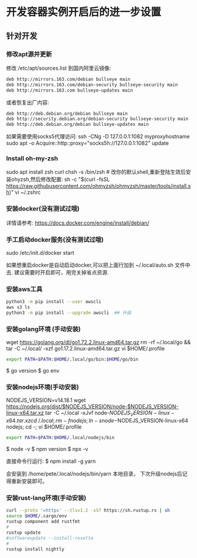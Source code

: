 # 开发容器实例开启后的进一步设置

## 针对开发

### 修改apt源并更新

修改 /etc/apt/sources.list 到国内阿里云镜像:

```txt
deb http://mirrors.163.com/debian bullseye main
deb http://mirrors.163.com/debian-security bullseye-security main
deb http://mirrors.163.com bullseye-updates main
```

或者恢复出厂内容:

```txt
deb http://deb.debian.org/debian bullseye main
deb http://security.debian.org/debian-security bullseye-security main
deb http://deb.debian.org/debian bullseye-updates main
```

如果需要使用socks5代理访问:
ssh -CNg -D 127.0.0.1:1082 myproxyhostname
sudo apt -o Acquire::http::proxy="socks5h://127.0.0.1:1082" update

### Install oh-my-zsh

sudo apt install zsh curl
chsh -s /bin/zsh  # 改你的默认shell,重新登陆生效后安装ohyzsh,然后修改配置:
sh -c "$(curl -fsSL https://raw.githubusercontent.com/ohmyzsh/ohmyzsh/master/tools/install.sh)"
vi ~/.zshrc

### 安装docker(没有测试过哦)

详情请参考: https://docs.docker.com/engine/install/debian/

### 手工启动docker服务(没有测试过哦)

sudo /etc/init.d/docker start

如果想重启docker是自动启动docker,可以把上面行加到 ~/.local/auto.sh 文件中去. 建议需要时开启即可，用完关掉省点资源.

### 安装aws工具

```sh
python3 -m pip install --user awscli
aws s3 ls
python3 -m pip install --upgrade awscli  ## 升级
```

### 安装golang环境 (手动安装)

wget https://golang.org/dl/go1.72.2.linux-amd64.tar.gz
rm -rf ~/.local/go && tar -C ~/.local/ -xzf go1.17.2.linux-amd64.tar.gz
vi $HOME/.profile

```sh
export PATH=$PATH:$HOME/.local/go/bin:$HOME/go/bin
```

$ go version
$ go env

### 安装nodejs环境(手动安装)

NODEJS_VERSION=v14.18.1
wget https://nodejs.org/dist/$NODEJS_VERSION/node-$NODEJS_VERSION-linux-x64.tar.xz
tar -C ~/.local -xJvf node-$NODEJS_VERSION-linux-x64.tar.xz
cd ~/.local; rm -f nodejs; ln -s node-$NODEJS_VERSION-linux-x64 nodejs; cd -;
vi $HOME/.profile

```sh
export PATH=$PATH:$HOME/.local/nodejs/bin
```

$ node -v
$ npm version
$ npx -v

直接命令行运行:
$ npm install -g yarn

会安装到 /home/pete/.local/nodejs/bin/yarn 本地目录，
下次升级nodejs后记得重新安装即可。

### 安装rust-lang环境(手动安装)

```sh
curl --proto '=https' --tlsv1.2 -sSf https://sh.rustup.rs | sh
source $HOME/.cargo/env
rustup component add rustfmt
#
rustup update
#softwareupdate --install-rosetta
#
rustup install nightly
```


